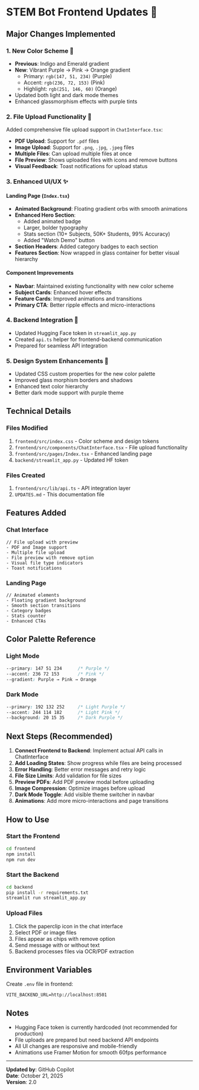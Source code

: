 # STEM Bot Frontend Updates 🎨

## Major Changes Implemented

### 1. **New Color Scheme** 🌈
- **Previous**: Indigo and Emerald gradient
- **New**: Vibrant Purple → Pink → Orange gradient
  - Primary: `rgb(147, 51, 234)` (Purple)
  - Accent: `rgb(236, 72, 153)` (Pink) 
  - Highlight: `rgb(251, 146, 60)` (Orange)
- Updated both light and dark mode themes
- Enhanced glassmorphism effects with purple tints

### 2. **File Upload Functionality** 📎
Added comprehensive file upload support in `ChatInterface.tsx`:
- **PDF Upload**: Support for `.pdf` files
- **Image Upload**: Support for `.png`, `.jpg`, `.jpeg` files
- **Multiple Files**: Can upload multiple files at once
- **File Preview**: Shows uploaded files with icons and remove buttons
- **Visual Feedback**: Toast notifications for upload status

### 3. **Enhanced UI/UX** ✨

#### Landing Page (`Index.tsx`)
- **Animated Background**: Floating gradient orbs with smooth animations
- **Enhanced Hero Section**: 
  - Added animated badge
  - Larger, bolder typography
  - Stats section (10+ Subjects, 50K+ Students, 99% Accuracy)
  - Added "Watch Demo" button
- **Section Headers**: Added category badges to each section
- **Features Section**: Now wrapped in glass container for better visual hierarchy

#### Component Improvements
- **Navbar**: Maintained existing functionality with new color scheme
- **Subject Cards**: Enhanced hover effects
- **Feature Cards**: Improved animations and transitions
- **Primary CTA**: Better ripple effects and micro-interactions

### 4. **Backend Integration** 🔗
- Updated Hugging Face token in `streamlit_app.py`
- Created `api.ts` helper for frontend-backend communication
- Prepared for seamless API integration

### 5. **Design System Enhancements** 🎨
- Updated CSS custom properties for the new color palette
- Improved glass morphism borders and shadows
- Enhanced text color hierarchy
- Better dark mode support with purple theme

## Technical Details

### Files Modified
1. `frontend/src/index.css` - Color scheme and design tokens
2. `frontend/src/components/ChatInterface.tsx` - File upload functionality
3. `frontend/src/pages/Index.tsx` - Enhanced landing page
4. `backend/streamlit_app.py` - Updated HF token

### Files Created
1. `frontend/src/lib/api.ts` - API integration layer
2. `UPDATES.md` - This documentation file

## Features Added

### Chat Interface
```tsx
// File upload with preview
- PDF and Image support
- Multiple file upload
- File preview with remove option
- Visual file type indicators
- Toast notifications
```

### Landing Page
```tsx
// Animated elements
- Floating gradient background
- Smooth section transitions
- Category badges
- Stats counter
- Enhanced CTAs
```

## Color Palette Reference

### Light Mode
```css
--primary: 147 51 234      /* Purple */
--accent: 236 72 153       /* Pink */
--gradient: Purple → Pink → Orange
```

### Dark Mode
```css
--primary: 192 132 252     /* Light Purple */
--accent: 244 114 182      /* Light Pink */
--background: 20 15 35     /* Dark Purple */
```

## Next Steps (Recommended)

1. **Connect Frontend to Backend**: Implement actual API calls in ChatInterface
2. **Add Loading States**: Show progress while files are being processed
3. **Error Handling**: Better error messages and retry logic
4. **File Size Limits**: Add validation for file sizes
5. **Preview PDFs**: Add PDF preview modal before uploading
6. **Image Compression**: Optimize images before upload
7. **Dark Mode Toggle**: Add visible theme switcher in navbar
8. **Animations**: Add more micro-interactions and page transitions

## How to Use

### Start the Frontend
```bash
cd frontend
npm install
npm run dev
```

### Start the Backend
```bash
cd backend
pip install -r requirements.txt
streamlit run streamlit_app.py
```

### Upload Files
1. Click the paperclip icon in the chat interface
2. Select PDF or image files
3. Files appear as chips with remove option
4. Send message with or without text
5. Backend processes files via OCR/PDF extraction

## Environment Variables

Create `.env` file in frontend:
```env
VITE_BACKEND_URL=http://localhost:8501
```

## Notes

- Hugging Face token is currently hardcoded (not recommended for production)
- File uploads are prepared but need backend API endpoints
- All UI changes are responsive and mobile-friendly
- Animations use Framer Motion for smooth 60fps performance

---

**Updated by**: GitHub Copilot  
**Date**: October 21, 2025  
**Version**: 2.0
